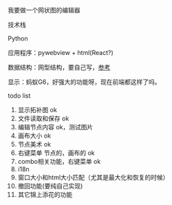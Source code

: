 我要做一个网状图的编辑器



技术栈

Python

应用程序：pywebview + html(React?)

数据结构：网型结构，要自己写，[参考](https://blog.csdn.net/weixin_27006759/article/details/141177754)

显示：蚂蚁G6，好强大的功能呀，现在前端都这样了吗。



todo list
1. 显示拓补图 ok
2. 文件读取和保存 ok
3. 编辑节点内容 ok，测试图片
4. 画布大小 ok
5. 节点美术 ok
6. 右键菜单 节点的，画布的 ok
7. combo相关功能，右键菜单 ok
8. i18n
9. 窗口大小和html大小匹配（尤其是最大化和恢复的时候）
10. 撤回功能(要纯自己实现)
11. 其它锦上添花的功能


